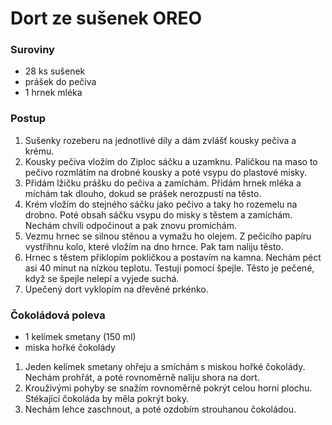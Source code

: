 # Dort ze sušenek OREO

### Suroviny

- 28 ks sušenek
- prášek do pečiva
- 1 hrnek mléka

### Postup

1. Sušenky rozeberu na jednotlivé díly a dám zvlášť kousky pečiva a krému.
2. Kousky pečiva vložím do Ziploc sáčku a uzamknu. Paličkou na maso to pečivo rozmlátím na drobné kousky a poté vsypu do plastové misky.
3. Přidám lžičku prášku do pečiva a zamíchám. Přidám hrnek mléka a míchám tak dlouho, dokud se prášek nerozpustí na těsto.
4. Krém vložím do stejného sáčku jako pečivo a taky ho rozemelu na drobno. Poté obsah sáčku vsypu do misky s těstem a zamíchám. Nechám chvíli odpočinout a pak znovu promíchám.
5. Vezmu hrnec se silnou stěnou a vymažu ho olejem. Z pečicího papíru vystřihnu kolo, které vložím na dno hrnce. Pak tam naliju těsto.
6. Hrnec s těstem přiklopím pokličkou a postavím na kamna. Nechám péct asi 40 minut na nízkou teplotu. Testuji pomocí špejle. Těsto je pečené, když se špejle nelepí a vyjede suchá.
7. Upečený dort vyklopím na dřevěné prkénko.

### Čokoládová poleva

- 1 kelímek smetany (150 ml)
- miska hořké čokolády

1. Jeden kelímek smetany ohřeju a smíchám s miskou hořké čokolády. Nechám prohřát, a poté rovnoměrně naliju shora na dort.
2. Krouživými pohyby se snažím rovnoměrně pokrýt celou horní plochu. Stékající čokoláda by měla pokrýt boky.
3. Nechám lehce zaschnout, a poté ozdobím strouhanou čokoládou.
